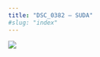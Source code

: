 ```yaml
---
title: "DSC_0382 – SUDA"
#slug: "index"
---
```


[![](/wp-content/2015/05/DSC_0382-300x201.jpg)](/wp-content/2015/05/DSC_0382.jpg)